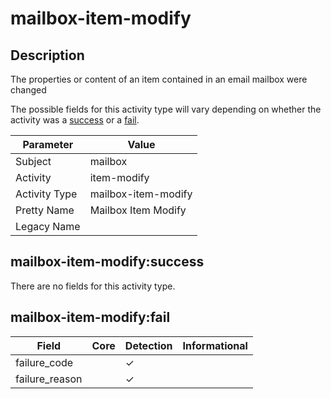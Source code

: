 mailbox-item-modify
===================

Description
-----------
The properties or content of an item contained in an email mailbox were changed

The possible fields for this activity type will vary depending on whether the activity was a [success](#mailbox-item-modifysuccess) or a [fail](#mailbox-item-modifyfail).

| Parameter     | Value               |
| ------------- | ------------------- |
| Subject       | mailbox             |
| Activity      | item-modify         |
| Activity Type | mailbox-item-modify |
| Pretty Name   | Mailbox Item Modify |
| Legacy Name   |                     |

mailbox-item-modify:success
---------------------------

There are no fields for this activity type.


mailbox-item-modify:fail
------------------------

| Field          | Core | Detection | Informational |
| -------------- | ---- | --------- | ------------- |
| failure_code   |      | &#10003;  |               |
| failure_reason |      | &#10003;  |               |